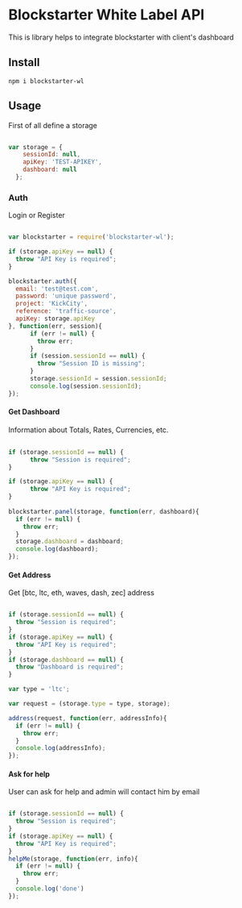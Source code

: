 # Blockstarter White Label API

This is library helps to integrate blockstarter with client's dashboard


## Install 

```
npm i blockstarter-wl
```

## Usage

First of all define a storage

```Javascript

var storage = {
    sessionId: null,
    apiKey: 'TEST-APIKEY',
    dashboard: null
  };

```

### Auth

Login or Register

```Javascript

var blockstarter = require('blockstarter-wl');

if (storage.apiKey == null) {
  throw "API Key is required";
}

blockstarter.auth({
  email: 'test@test.com',
  password: 'unique password',
  project: 'KickCity',
  reference: 'traffic-source',
  apiKey: storage.apiKey
}, function(err, session){
      if (err != null) {
        throw err;
      }
      if (session.sessionId == null) {
        throw "Session ID is missing";
      }
      storage.sessionId = session.sessionId;
      console.log(session.sessionId);
});

```

####  Get Dashboard

Information about Totals, Rates, Currencies, etc.

```Javascript
  
if (storage.sessionId == null) {
      throw "Session is required";
}

if (storage.apiKey == null) {
      throw "API Key is required";
}
    
blockstarter.panel(storage, function(err, dashboard){
  if (err != null) {
    throw err;
  }
  storage.dashboard = dashboard;
  console.log(dashboard);
});
```  

####  Get Address

Get [btc, ltc, eth, waves, dash, zec] address
  

```Javascript

if (storage.sessionId == null) {
  throw "Session is required";
}
if (storage.apiKey == null) {
  throw "API Key is required";
}
if (storage.dashboard == null) {
  throw "Dashboard is required";
}

var type = 'ltc';

var request = (storage.type = type, storage);

address(request, function(err, addressInfo){
  if (err != null) {
    throw err;
  }
  console.log(addressInfo);
});

```

####  Ask for help

User can ask for help and admin will contact him by email

```Javascript

if (storage.sessionId == null) {
  throw "Session is required";
}
if (storage.apiKey == null) {
  throw "API Key is required";
}
helpMe(storage, function(err, info){
  if (err != null) {
    throw err;
  }
  console.log('done')
});

```